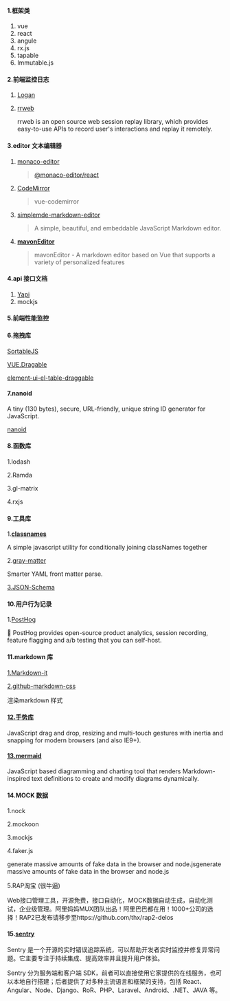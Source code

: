 #### 1.框架类

1. vue
2. react
3. angule
4. rx.js
5. tapable
6. Immutable.js

#### 2.前端监控日志

1. [Logan](https://github.com/Meituan-Dianping/Logan)

2. [rrweb](https://github.com/rrweb-io/rrweb)

   rrweb is an open source web session replay library, which provides easy-to-use APIs to record user's interactions and replay it remotely.

#### 3.editor 文本编辑器

1. [monaco-editor](https://www.npmjs.com/package/monaco-editor)

   > [@monaco-editor/react](https://www.npmjs.com/package/@monaco-editor/react#simple-usage)

2. [CodeMirror](https://codemirror.net/) 

   > vue-codemirror

3. [simplemde-markdown-editor](https://github.com/sparksuite/simplemde-markdown-editor)

   > A simple, beautiful, and embeddable JavaScript Markdown editor.

4. **[mavonEditor](https://github.com/hinesboy/mavonEditor)**

   > mavonEditor - A markdown editor based on Vue that supports a variety of personalized features

#### 4.api 接口文档

1. [Yapi](https://github.com/YMFE/yapi)
1. mockjs

#### 5.前端性能监控

#### 6.拖拽库

[SortableJS](http://sortablejs.github.io/Sortable/)

[VUE.Dragable](https://github.com/SortableJS/Vue.Draggable)

[element-ui-el-table-draggable](https://www.npmjs.com/package/element-ui-el-table-draggable)

#### 7.nanoid

A tiny (130 bytes), secure, URL-friendly, unique string ID generator for JavaScript.

[nanoid](https://github.com/ai/nanoid/)

#### 8.函数库

1.lodash

2.Ramda

3.gl-matrix 

4.rxjs

#### 9.工具库

1.**[classnames](https://github.com/JedWatson/classnames)**

A simple javascript utility for conditionally joining classNames together

2.[gray-matter](https://github.com/jonschlinkert/gray-matter)

Smarter YAML front matter parse.

[3.JSON-Schema](https://json-schema.org/understanding-json-schema/index.html)

#### 10.用户行为记录

1.[PostHog](https://github.com/PostHog/posthog) 

🦔 PostHog provides open-source product analytics, session recording, feature flagging and a/b testing that you can self-host.

#### 11.markdown 库

[1.Markdown-it](https://github.com/markdown-it/markdown-it)

[2.github-markdown-css](https://www.npmjs.com/package/github-markdown-css)  

渲染markdown 样式

#### [12.手势库](https://www.npmjs.com/package/interactjs)

JavaScript drag and drop, resizing and multi-touch gestures with inertia and snapping for modern browsers (and also IE9+).

#### [13.mermaid](https://mermaid.js.org/)

JavaScript based diagramming and charting tool that renders Markdown-inspired text definitions to create and modify diagrams dynamically.

#### 14.MOCK 数据

1.nock

2.mockoon

3.mockjs 

4.faker.js

generate massive amounts of fake data in the browser and node.jsgenerate massive amounts of fake data in the browser and node.js

5.RAP淘宝 (很牛逼)

Web接口管理工具，开源免费，接口自动化，MOCK数据自动生成，自动化测试，企业级管理。阿里妈妈MUX团队出品！阿里巴巴都在用！1000+公司的选择！RAP2已发布请移步至https://github.com/thx/rap2-delos

#### 15.[sentry](https://docs.sentry.io/)

Sentry 是一个开源的实时错误追踪系统，可以帮助开发者实时监控并修复异常问题。它主要专注于持续集成、提高效率并且提升用户体验。

Sentry 分为服务端和客户端 SDK，前者可以直接使用它家提供的在线服务，也可以本地自行搭建；后者提供了对多种主流语言和框架的支持，包括 React、Angular、Node、Django、RoR、PHP、Laravel、Android、.NET、JAVA 等。


